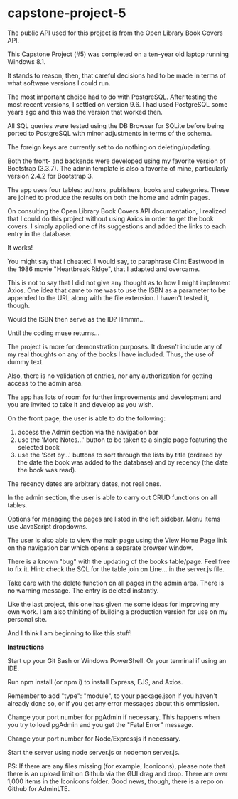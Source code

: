 # capstone-project-5
The public API used for this project is from the Open Library Book Covers API.

This Capstone Project (#5) was completed on a ten-year old laptop running Windows 8.1.

It stands to reason, then, that careful decisions had to be made in terms of what software versions I could run.

The most important choice had to do with PostgreSQL. After testing the most recent versions, I settled on version 9.6. I had used PostgreSQL some years ago and this was the version that worked then.

All SQL queries were tested using the DB Browser for SQLite before being ported to PostgreSQL with minor adjustments in terms of the schema.

The foreign keys are currently set to do nothing on deleting/updating. 

Both the front- and backends were developed using my favorite version of Bootstrap (3.3.7). The admin template is also a favorite of mine, particularly version 2.4.2 for Bootstrap 3.

The app uses four tables: authors, publishers, books and categories. These are joined to produce the results on both the home and admin pages.

On consulting the Open Library Book Covers API documentation, I realized that I could do this project without using Axios in order to get the book covers. I simply applied one of its suggestions and added the links to each entry in the database. 

It works!

You might say that I cheated. I would say, to paraphrase Clint Eastwood in the 1986 movie "Heartbreak Ridge", that I adapted and overcame.

This is not to say that I did not give any thought as to how I might implement Axios. One idea that came to me was to use the ISBN as a parameter to be appended to the URL along with the file extension. I haven't tested it, though.

Would the ISBN then serve as the ID? Hmmm...

Until the coding muse returns...

The project is more for demonstration purposes. It doesn't include any of my real thoughts on any of the books I have included. Thus, the use of dummy text.

Also, there is no validation of entries, nor any authorization for getting access to the admin area.

The app has lots of room for further improvements and development and you are invited to take it and develop as you wish.

On the front page, the user is able to do the following:

1. access the Admin section via the navigation bar
2. use the 'More Notes...' button to be taken to a single page featuring the selected book
3. use the 'Sort by...' buttons to sort through the lists by title (ordered by the date the book was added to the database) and by recency (the date the book was read).

The recency dates are arbitrary dates, not real ones.

In the admin section, the user is able to carry out CRUD functions on all tables.

Options for managing the pages are listed in the left sidebar. Menu items use JavaScript dropdowns.

The user is also able to view the main page using the View Home Page link on the navigation bar which opens a separate browser window.

There is a known "bug" with the updating of the books table/page. Feel free to fix it. Hint: check the SQL for the table join on Line... in the server.js file.

Take care with the delete function on all pages in the admin area. There is no warning message. The entry is deleted instantly.

Like the last project, this one has given me some ideas for improving my own work. I am also thinking of building a production version for use on my personal site.

And I think I am beginning to like this stuff!

<strong>Instructions</strong>

Start up your Git Bash or Windows PowerShell. Or your terminal if using an IDE.

Run npm install (or npm i) to install Express, EJS, and Axios.

Remember to add "type": "module", to your package.json if you haven't already done so, or if you get any error messages about this ommission.

Change your port number for pgAdmin if necessary. This happens when you try to load pgAdmin and you get the "Fatal Error" message.

Change your port number for Node/Expressjs if necessary.

Start the server using node server.js or nodemon server.js. 

PS: If there are any files missing (for example, Iconicons), please note that there is an upload limit on Github via the GUI drag and drop. There are over 1,000 items in the Iconicons folder. Good news, though, there is a repo on Github for AdminLTE. 
